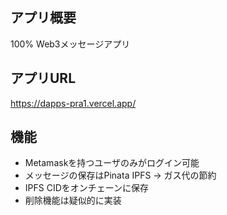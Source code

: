 ## アプリ概要
100% Web3メッセージアプリ

## アプリURL
https://dapps-pra1.vercel.app/

## 機能
- Metamaskを持つユーザのみがログイン可能
- メッセージの保存はPinata IPFS → ガス代の節約
- IPFS CIDをオンチェーンに保存
- 削除機能は疑似的に実装
